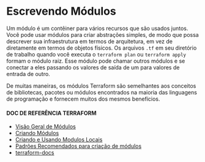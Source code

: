 # Escrevendo Módulos

Um módulo é um contêiner para vários recursos que são usados juntos. Você pode usar módulos para criar abstrações simples, de modo que possa descrever sua infraestrutura em termos de arquitetura, em vez de diretamente em termos de objetos físicos. Os arquivos `.tf` em seu diretório de trabalho quando você executa o `terraform plan` ou `terraform apply` formam o módulo raiz. Esse módulo pode chamar outros módulos e se conectar a eles passando os valores de saída de um para valores de entrada de outro.

De muitas maneiras, os módulos Terraform são semelhantes aos conceitos de bibliotecas, pacotes ou módulos encontrados na maioria das linguagens de programação e fornecem muitos dos mesmos benefícios.

#### DOC DE REFERÊNCIA TERRAFORM

- [Visão Geral de Módulos](https://developer.hashicorp.com/terraform/tutorials/modules/module "Visão Geral de Módulos")
- [Criando Módulos](https://developer.hashicorp.com/terraform/language/modules/develop "Criando Módulos")
- [Criando e Usando Modulos Locais](https://learn.hashicorp.com/tutorials/terraform/module-create?in=terraform/modules "Criando e Usando Modulos Locais")
- [Padrões Recomendados para criação de módulos](https://developer.hashicorp.com/terraform/tutorials/modules/pattern-module-creation "Padrões Recomendados para criação de módulos")
- [terraform-docs](https://terraform-docs.io/ "terraform-docs")